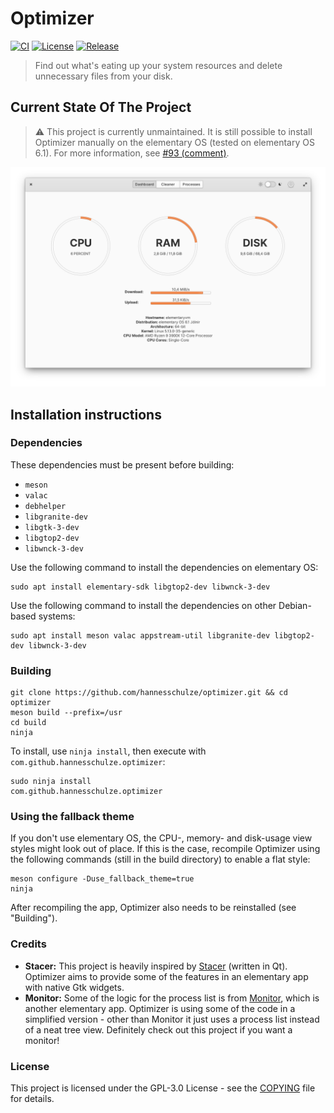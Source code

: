 # Optimizer

[![CI](https://github.com/hannesschulze/optimizer/actions/workflows/ci.yml/badge.svg)](https://github.com/hannesschulze/optimizer/actions/workflows/ci.yml)
[![License](https://img.shields.io/badge/License-GPL--3.0-blue.svg)](COPYING)
[![Release](https://img.shields.io/badge/Release-v%201.2.1-orange.svg)](https://github.com/hannesschulze/optimizer/releases)

> Find out what's eating up your system resources and delete unnecessary files from your disk.

## Current State Of The Project

> ⚠️ This project is currently unmaintained. It is still possible to install Optimizer manually on the elementary OS (tested on elementary OS 6.1). For more information, see [#93 (comment)](https://github.com/hannesschulze/optimizer/issues/93#issuecomment-1072797314).

![Current version of Optimizer running on elementary OS 6.1](data/screenshot1.png)

## Installation instructions

### Dependencies

These dependencies must be present before building:
 - `meson`
 - `valac`
 - `debhelper`
 - `libgranite-dev`
 - `libgtk-3-dev`
 - `libgtop2-dev`
 - `libwnck-3-dev`

Use the following command to install the dependencies on elementary OS:

```shell
sudo apt install elementary-sdk libgtop2-dev libwnck-3-dev
```
 
Use the following command to install the dependencies on other Debian-based systems:

```shell
sudo apt install meson valac appstream-util libgranite-dev libgtop2-dev libwnck-3-dev
```
 
### Building

```
git clone https://github.com/hannesschulze/optimizer.git && cd optimizer
meson build --prefix=/usr
cd build
ninja
```

To install, use `ninja install`, then execute with `com.github.hannesschulze.optimizer`:

```shell
sudo ninja install
com.github.hannesschulze.optimizer
```

### Using the fallback theme

If you don't use elementary OS, the CPU-, memory- and disk-usage view styles might look out of place. If this is the case, recompile Optimizer using the following commands (still in the build directory) to enable a flat style:

```shell
meson configure -Duse_fallback_theme=true
ninja
```

After recompiling the app, Optimizer also needs to be reinstalled (see "Building").

### Credits

- **Stacer:** This project is heavily inspired by [Stacer](https://oguzhaninan.github.io/Stacer-Web/) (written in Qt). Optimizer aims to provide some of the features in an elementary app with native Gtk widgets.
- **Monitor:** Some of the logic for the process list is from [Monitor](https://github.com/stsdc/monitor), which is another elementary app. Optimizer is using some of the code in a simplified version - other than Monitor it just uses a process list instead of a neat tree view. Definitely check out this project if you want a monitor!

### License

This project is licensed under the GPL-3.0 License - see the [COPYING](COPYING) file for details.
